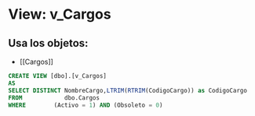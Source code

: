 # View: v_Cargos

## Usa los objetos:
- [[Cargos]]

```sql
CREATE VIEW [dbo].[v_Cargos]
AS
SELECT DISTINCT NombreCargo,LTRIM(RTRIM(CodigoCargo)) as CodigoCargo
FROM            dbo.Cargos
WHERE        (Activo = 1) AND (Obsoleto = 0)

```
